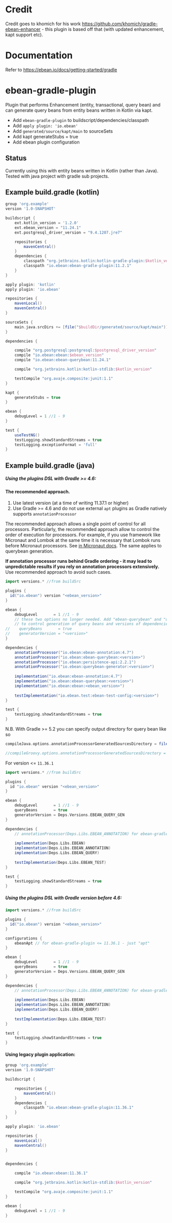 # Credit

Credit goes to khomich for his work https://github.com/khomich/gradle-ebean-enhancer - this plugin is based off that
(with updated enhancement, kapt support etc).

# Documentation

Refer to https://ebean.io/docs/getting-started/gradle

# ebean-gradle-plugin
Plugin that performs Enhancement (entity, transactional, query bean) and can generate query beans from entity beans written in Kotlin via kapt.

- Add `ebean-gradle-plugin` to buildscript/dependencies/classpath
- Add `apply plugin: 'io.ebean'`
- Add `generated/source/kapt/main` to sourceSets
- Add kapt generateStubs = true
- Add ebean plugin configuration

## Status

Currently using this with entity beans written in Kotlin (rather than Java).  
Tested with java project with gradle sub projects.

## Example build.gradle (kotlin)

```groovy
group 'org.example'
version '1.0-SNAPSHOT'

buildscript {
    ext.kotlin_version = '1.2.0'
    ext.ebean_version = "11.24.1"
    ext.postgresql_driver_version = "9.4.1207.jre7"

    repositories {
        mavenCentral()
    }
    dependencies {
        classpath "org.jetbrains.kotlin:kotlin-gradle-plugin:$kotlin_version"
        classpath "io.ebean:ebean-gradle-plugin:11.2.1"
    }
}

apply plugin: 'kotlin'
apply plugin: 'io.ebean'

repositories {
    mavenLocal()
    mavenCentral()
}

sourceSets {
    main.java.srcDirs += [file("$buildDir/generated/source/kapt/main")]
}

dependencies {

    compile "org.postgresql:postgresql:$postgresql_driver_version"
    compile "io.ebean:ebean:$ebean_version"
    compile "io.ebean:ebean-querybean:11.24.1"

    compile "org.jetbrains.kotlin:kotlin-stdlib:$kotlin_version"

    testCompile "org.avaje.composite:junit:1.1"
}

kapt {
    generateStubs = true
}

ebean {
    debugLevel = 1 //1 - 9
}

test {
    useTestNG()
    testLogging.showStandardStreams = true
    testLogging.exceptionFormat = 'full'
}

```
## Example build.gradle (java)

##### Using the plugins DSL with Gradle >= 4.6:

#### The recommended approach.
1. Use latest version (at a time of writing 11.37.1 or higher)
2. Use Gradle >= 4.6 and do not use external `apt` plugins as Gradle natively supports `annotationProcessor`

The recommended approach allows a single point of control for all processors.
Particularly, the recommended approach allow to control the order 
of execution for processors. For example, if you use framework like Micronaut and Lombok at the same time it is necessary
that Lombok runs before Micronaut processors.
See [in Micronaut docs](https://github.com/micronaut-projects/micronaut-core/blob/master/src/main/docs/guide/languageSupport/java.adoc#using-project-lombok).
The same applies to querybean generation.

__If annotation processor runs behind Gradle ordering - it may lead
to unpredictable results if you rely on annotation processors extensively.__ 
Use recommended approach to avoid such cases.

```groovy
import versions.* //from buildSrc

plugins {
  id("io.ebean") version "<ebean_version>"
}

ebean {
    debugLevel       = 1 //1 - 9
    // these two options no longer needed. Add "ebean-querybean" and "querybean-generator" to annotationProcessor config as below
    // to control generation of query beans and versions of dependencies
//    queryBeans       = true
//    generatorVersion = "<version>"
}

dependencies {
    annotationProcessor("io.ebean:ebean-annotation:4.7")
    annotationProcessor("io.ebean:ebean-querybean:<version>")
    annotationProcessor("io.ebean:persistence-api:2.2.1")
    annotationProcessor("io.ebean:querybean-generator:<version>")
    
    implementation("io.ebean:ebean-annotation:4.7")
    implementation("io.ebean:ebean-querybean:<version>")
    implementation("io.ebean:ebean:<ebean_version>")
    
    testImplementation("io.ebean.test:ebean-test-config:<version>")
}

test {
    testLogging.showStandardStreams = true
}
```

N.B. With Gradle >= 5.2 you can specify output directory for query bean like so
```groovy
compileJava.options.annotationProcessorGeneratedSourcesDirectory = file('generated')

//compileGroovy.options.annotationProcessorGeneratedSourcesDirectory = file('generated')
``` 


For version <= `11.36.1`

```groovy
import versions.* //from buildSrc

plugins {
  id "io.ebean" version "<ebean_version>"
}

ebean {
    debugLevel       = 1 //1 - 9
    queryBeans       = true
    generatorVersion = Deps.Versions.EBEAN_QUERY_GEN
}

dependencies {
    // annotationProcessor(Deps.Libs.EBEAN_ANNOTATION) for ebean-gradle-plugin <= 11.36.1 - uncomment
    
    implementation(Deps.Libs.EBEAN)
    implementation(Deps.Libs.EBEAN_ANNOTATION)
    implementation(Deps.Libs.EBEAN_QUERY)
    
    testImplementation(Deps.Libs.EBEAN_TEST)
}

test {
    testLogging.showStandardStreams = true
}
```

##### Using the plugins DSL with Gradle version before 4.6:


```groovy
import versions.* //from buildSrc

plugins {
  id("io.ebean") version "<ebean_version>"
}

configurations {
    ebeanApt // for ebean-gradle-plugin <= 11.36.1 - just "apt"
}

ebean {
    debugLevel       = 1 //1 - 9
    queryBeans       = true
    generatorVersion = Deps.Versions.EBEAN_QUERY_GEN
}

dependencies {
    // annotationProcessor(Deps.Libs.EBEAN_ANNOTATION) for ebean-gradle-plugin <= 11.36.1  - uncomment
    
    implementation(Deps.Libs.EBEAN)
    implementation(Deps.Libs.EBEAN_ANNOTATION)
    implementation(Deps.Libs.EBEAN_QUERY)
    
    testImplementation(Deps.Libs.EBEAN_TEST)
}

test {
    testLogging.showStandardStreams = true
}
```

#### Using legacy plugin application:

```groovy
group 'org.example'
version '1.0-SNAPSHOT'

buildscript {

    repositories {
        mavenCentral()
    }
    dependencies {
        classpath "io.ebean:ebean-gradle-plugin:11.36.1"
    }
}

apply plugin: 'io.ebean'

repositories {
    mavenLocal()
    mavenCentral()
}


dependencies {

    compile "io.ebean:ebean:11.36.1"

    compile "org.jetbrains.kotlin:kotlin-stdlib:$kotlin_version"

    testCompile "org.avaje.composite:junit:1.1"
}

ebean {
    debugLevel = 1 //1 - 9
}


```
